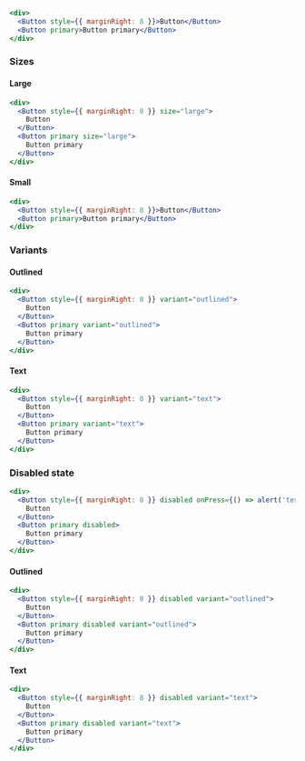 ```jsx
<div>
  <Button style={{ marginRight: 8 }}>Button</Button>
  <Button primary>Button primary</Button>
</div>
```

### Sizes

#### Large

```jsx
<div>
  <Button style={{ marginRight: 8 }} size="large">
    Button
  </Button>
  <Button primary size="large">
    Button primary
  </Button>
</div>
```

#### Small

```jsx
<div>
  <Button style={{ marginRight: 8 }}>Button</Button>
  <Button primary>Button primary</Button>
</div>
```

### Variants

#### Outlined

```jsx
<div>
  <Button style={{ marginRight: 8 }} variant="outlined">
    Button
  </Button>
  <Button primary variant="outlined">
    Button primary
  </Button>
</div>
```

#### Text

```jsx
<div>
  <Button style={{ marginRight: 8 }} variant="text">
    Button
  </Button>
  <Button primary variant="text">
    Button primary
  </Button>
</div>
```

### Disabled state

```jsx
<div>
  <Button style={{ marginRight: 8 }} disabled onPress={() => alert('test')}>
    Button
  </Button>
  <Button primary disabled>
    Button primary
  </Button>
</div>
```

#### Outlined

```jsx
<div>
  <Button style={{ marginRight: 8 }} disabled variant="outlined">
    Button
  </Button>
  <Button primary disabled variant="outlined">
    Button primary
  </Button>
</div>
```

#### Text

```jsx
<div>
  <Button style={{ marginRight: 8 }} disabled variant="text">
    Button
  </Button>
  <Button primary disabled variant="text">
    Button primary
  </Button>
</div>
```
